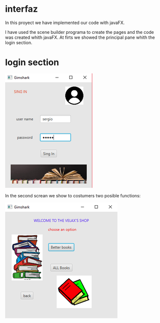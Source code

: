 # interfaz

In this proyect we have implemented our code with javaFX.

I have used the scene builder programa to create the pages and the code was created whith javaFX.
At firts we showed the principal pane whith the login section.

# login section





![](pictures/Captura.PNG)





In the second screan we show to costumers two posible functions:




![](pictures/Captura2.PNG)
